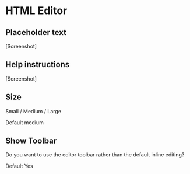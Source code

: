 # HTML Editor

## Placeholder text
[Screenshot]
## Help instructions
[Screenshot]
## Size
Small / Medium / Large
  
Default medium

## Show Toolbar
Do you want to use the editor toolbar rather than the default inline editing?

Default Yes


